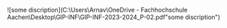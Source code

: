 ![some discription](C:\Users\Arnav\OneDrive - Fachhochschule Aachen\Desktop\GIP-INF\GIP-INF-2023-2024_P-02.pdf"some discription")
